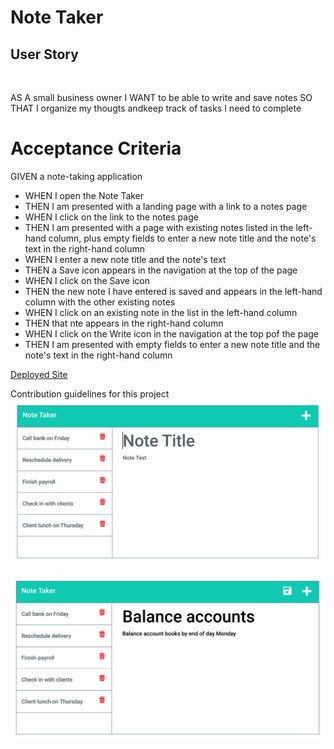 # Note Taker

## User Story

<br>

AS A small business owner
I WANT to be able to write and save notes
SO THAT I organize my thougts andkeep track of tasks I need to complete

# Acceptance Criteria

GIVEN a note-taking application
<br>

<ul>
<li>WHEN I open the Note Taker</li>
<li>THEN I am presented with a landing page with a link to a notes page</li>
<li>WHEN I click on the link to the notes page</li>
<li>THEN I am presented with a page with existing notes listed in the left-hand column, plus empty fields to enter a new note title and the note's text in the right-hand column</li>
<li>WHEN I enter a new note title and the note's text</li>
<li>THEN a Save icon appears in the navigation at the top of the page</li>
<li>WHEN I click on the Save icon</li>
<li>THEN the new note I have entered is saved and appears in the left-hand column with the other existing notes</li>
<li>WHEN I click on an existing note in the list in the left-hand column</li>
<li>THEN that nte appears in the right-hand column</li>
<li>WHEN I click on the Write icon in the navigation at the top pof the page</li>
<li>THEN I am presented with empty fields to enter a new note title and the note's text in the right-hand column</li>
</ul>

[Deployed Site](https://fierce-caverns-55881.herokuapp.com)

Contribution guidelines for this project
<img src="./assets/images/express-homework-demo-01.png"/>

<img src="./assets/images/express-homework-demo-02.png"/>
